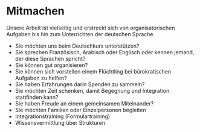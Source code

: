 # Mitmachen

Unsere Arbeit ist vielseitig und erstreckt sich von organisatorischen Aufgaben bis hin zum Unterrichten der deutschen Sprache.

* Sie möchten uns beim Deutschkurs unterstützen?
* Sie sprechen Französisch, Arabisch oder Englisch oder kennen jemand, der diese Sprachen spricht?
* Sie können gut organisieren?
* Sie können sich vorstellen einem Flüchtling bei bürokratischen Aufgaben zu helfen?
* Sie haben Erfahrungen darin Spenden zu sammeln?
* Sie möchten Zeit schenken, damit Begegnung und Integration stattfinden kann?
* Sie haben Freude an einem gemeinsamen Miteinander?
* Sie möchten Familien oder Einzelpersonen begleiten
* Integrationstraining (Formulartraining)
* Wissensvermittlung über Strukturen 

